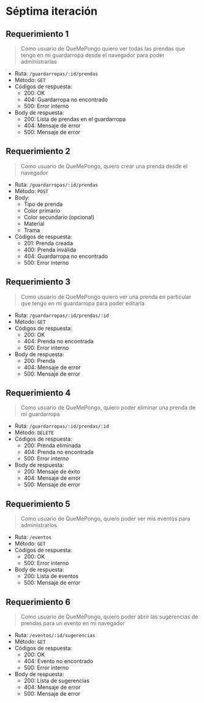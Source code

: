 # Séptima iteración

## Requerimiento 1

> Como usuario de QueMePongo quiero ver todas las prendas que tengo en mi
  guardarropa desde el navegador para poder administrarlas

- Ruta: `/guardarropas/:id/prendas`
- Método: `GET`
- Códigos de respuesta:
  - 200: OK
  - 404: Guardarropa no encontrado
  - 500: Error interno
- Body de respuesta:
  - 200: Lista de prendas en el guardarropa
  - 404: Mensaje de error
  - 500: Mensaje de error

## Requerimiento 2

> Como usuario de QueMePongo, quiero crear una prenda desde el navegador

- Ruta: `/guardarropas/:id/prendas`
- Método: `POST`
- Body:
  - Tipo de prenda
  - Color primario
  - Color secundario (opcional)
  - Material
  - Trama
- Códigos de respuesta:
  - 201: Prenda creada
  - 400: Prenda inválida
  - 404: Guardarropa no encontrado
  - 500: Error interno

## Requerimiento 3

> Como usuario de QueMePongo quiero ver una prenda en particular que tengo en mi
  guardarropa para poder editarla

- Ruta: `/guardarropas/:id/prendas/:id`
- Método: `GET`
- Códigos de respuesta:
  - 200: OK
  - 404: Prenda no encontrada
  - 500: Error interno
- Body de respuesta:
  - 200: Prenda
  - 404: Mensaje de error
  - 500: Mensaje de error

## Requerimiento 4

> Como usuario de QueMePongo, quiero poder eliminar una prenda de mi guardarropa

- Ruta: `/guardarropas/:id/prendas/:id`
- Método: `DELETE`
- Códigos de respuesta:
  - 200: Prenda eliminada
  - 404: Prenda no encontrada
  - 500: Error interno
- Body de respuesta:
  - 200: Mensaje de éxito
  - 404: Mensaje de error
  - 500: Mensaje de error

## Requerimiento 5

> Como usuario de QueMePongo, quiero poder ver mis eventos para administrarlos

- Ruta: `/eventos`
- Método: `GET`
- Códigos de respuesta:
  - 200: OK
  - 500: Error interno
- Body de respuesta:
  - 200: Lista de eventos
  - 500: Mensaje de error

## Requerimiento 6

> Como usuario de QueMePongo, quiero poder abrir las sugerencias de prendas para
  un evento en mi navegador

- Ruta: `/eventos/:id/sugerencias`
- Método: `GET`
- Códigos de respuesta:
  - 200: OK
  - 404: Evento no encontrado
  - 500: Error interno
- Body de respuesta:
  - 200: Lista de sugerencias
  - 404: Mensaje de error
  - 500: Mensaje de error
